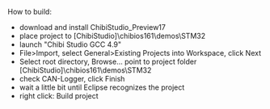 How to build:
- download and install ChibiStudio_Preview17
- place project to [ChibiStudio]\chibios161\demos\STM32
- launch "Chibi Studio GCC 4.9"
- File>Import, select General>Existing Projects into Workspace, click Next
- Select root directory, Browse... point to project folder [ChibiStudio]\chibios161\demos\STM32
- check CAN-Logger, click Finish
- wait a little bit until Eclipse recognizes the project
- right click: Build project